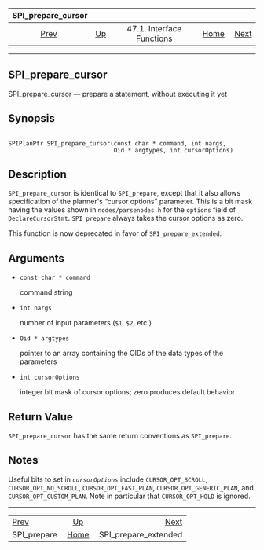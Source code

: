 <!--?xml version="1.0" encoding="UTF-8" standalone="no"?-->

|             SPI\_prepare\_cursor            |                                                      |                           |                                                       |                                                               |
| :-----------------------------------------: | :--------------------------------------------------- | :-----------------------: | ----------------------------------------------------: | ------------------------------------------------------------: |
| [Prev](spi-spi-prepare.html "SPI_prepare")  | [Up](spi-interface.html "47.1. Interface Functions") | 47.1. Interface Functions | [Home](index.html "PostgreSQL 17devel Documentation") |  [Next](spi-spi-prepare-extended.html "SPI_prepare_extended") |

***

[]()

## SPI\_prepare\_cursor

SPI\_prepare\_cursor — prepare a statement, without executing it yet

## Synopsis

```

SPIPlanPtr SPI_prepare_cursor(const char * command, int nargs,
                              Oid * argtypes, int cursorOptions)
```

## Description

`SPI_prepare_cursor` is identical to `SPI_prepare`, except that it also allows specification of the planner's “cursor options” parameter. This is a bit mask having the values shown in `nodes/parsenodes.h` for the `options` field of `DeclareCursorStmt`. `SPI_prepare` always takes the cursor options as zero.

This function is now deprecated in favor of `SPI_prepare_extended`.

## Arguments

*   `const char * command`

    command string

*   `int nargs`

    number of input parameters (`$1`, `$2`, etc.)

*   `Oid * argtypes`

    pointer to an array containing the OIDs of the data types of the parameters

*   `int cursorOptions`

    integer bit mask of cursor options; zero produces default behavior

## Return Value

`SPI_prepare_cursor` has the same return conventions as `SPI_prepare`.

## Notes

Useful bits to set in *`cursorOptions`* include `CURSOR_OPT_SCROLL`, `CURSOR_OPT_NO_SCROLL`, `CURSOR_OPT_FAST_PLAN`, `CURSOR_OPT_GENERIC_PLAN`, and `CURSOR_OPT_CUSTOM_PLAN`. Note in particular that `CURSOR_OPT_HOLD` is ignored.

***

|                                             |                                                       |                                                               |
| :------------------------------------------ | :---------------------------------------------------: | ------------------------------------------------------------: |
| [Prev](spi-spi-prepare.html "SPI_prepare")  |  [Up](spi-interface.html "47.1. Interface Functions") |  [Next](spi-spi-prepare-extended.html "SPI_prepare_extended") |
| SPI\_prepare                                | [Home](index.html "PostgreSQL 17devel Documentation") |                                        SPI\_prepare\_extended |
